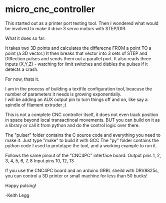 # micro_cnc_controller


This started out as a printer port testing tool. Then I wondered what would be involved to make it drive 3 servo motors with STEP/DIR.


What it does so far:

It takes two 3D points and calculates the differecne FROM a point TO a point (a 3D vector.)
It then breaks that vector into 3 sets of STEP and DIRection pulses and sends them out a parallel port. 
It also reads three inputs (X,Y,Z) - watching for limit switches and disbles the pulses if it detects a crash.

For now, thats it. 


I am in the process of building a textfile configuration tool, beacuse the number of parameters it needs is growing exponentially.  
I will be adding an AUX output pin to turn things off and on, like say a spindle of filament extruder ;)


This is not a complete CNC controller itself, it does not even track position in space beyond local transactinoal movements.
BUT you can build on it as a library or call it from python and do the control logic over there.


The "pulser" folder contains the C source code and everything you need to make it. Just type "make" to build it with GCC
The "py" folder contains the python code I used to prototype the tool, and a working example to run it. 


Follows the same pinout of the "CNC4PC" interface board:
    Output pins        1, 2, 3, 4, 5, 6, 7, 8
    Input pins         10, 12, 13

If you use the CNC4PC board and an arduino GRBL sheild with DRV8825s, you can control a 3D printer or small machine for less than 50 bucks!

Happy pulsing!


-Keith Legg









